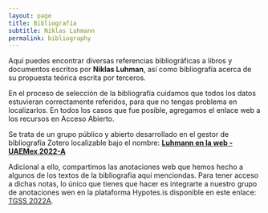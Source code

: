 ```yaml
---
layout: page
title: Bibliografía
subtitle: Niklas Luhmann
permalink: bibliography
---
```


Aquí puedes encontrar diversas referencias bibliográficas a libros y documentos escritos por **Niklas Luhman**, así como bibliografía acerca de su propuesta teórica escrita por terceros.

En el proceso de selección de la bibliografía cuidamos que todos los datos estuvieran correctamente referidos, para que no tengas problema en localizarlos. En todos los casos que fue posible, agregamos el enlace web a los recursos en Acceso Abierto.

Se trata de un grupo público y abierto desarrollado en el gestor de bibliografía Zotero localizable bajo el nombre: [**Luhmann en la web - UAEMex 2022-A**](https://www.zotero.org/groups/4695391/luhmann_en_la_web_-_uaemex_2022-a)

Adicional a ello, compartimos las anotaciones web que hemos hecho a algunos de los textos de la bibliografia aquí menciondas. Para tener acceso a dichas notas, lo único que tienes que hacer es integrarte a nuestro grupo de anotaciones wen en la plataforma Hypotes.is disponible en este enlace: [TGSS 2022A](https://hypothes.is/groups/DxYW7ioX/tgss-2022a).

<script src="https://bibbase.org/show?bib=https%3A%2F%2Fapi.zotero.org%2Fgroups%2F4695391%2Fitems%3Fkey%3D5XT9VKFHmNBwHz5uWqnu7FNl%26format%3Dbibtex%26limit%3D100&jsonp=1"></script>
